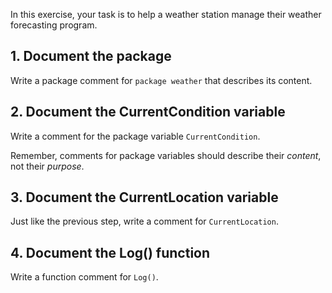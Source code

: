 In this exercise, your task is to help a weather station manage their weather forecasting program.

## 1. Document the package

Write a package comment for `package weather` that describes its content. 

## 2. Document the CurrentCondition variable

Write a comment for the package variable `CurrentCondition`.

Remember, comments for package variables should describe their _content_, not their _purpose_. 

## 3. Document the CurrentLocation variable

Just like the previous step, write a comment for `CurrentLocation`.

## 4. Document the Log() function

Write a function comment for `Log()`.
